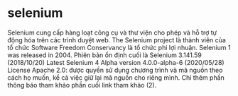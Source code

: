 # selenium
Selenium cung cấp hàng loạt công cụ và thư viện cho phép và hỗ trợ tự động hóa trên các trình duyệt web.
The Selenium project là thành viên của tổ chức Software Freedom Conservancy là tổ chức phi lợi nhuận.
Selenium 1 was released in 2004.
Phiên bản ổn định cuối là Selenium 3.141.59 (2018/10/20)
Latest Selenium 4 Alpha version 4.0.0-alpha-6 (2020/05/28)
License Apache 2.0: được quyền sử dụng chương trình và mã nguồn theo cách họ muốn, kể cả việc giữ lại mã nguồn cho riêng mình. Chỉ thêm phần thông báo tham khảo phần cuối link tham khảo (2).
